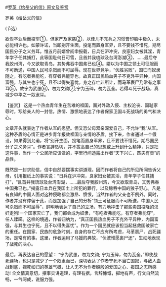 #[罗英《给岳父的信》原文及鉴赏](https://www.vrrw.net/wx/10271.html)

罗英《给岳父的信》

(节选)

欲俟卒业后而投军①，但家严及家慈②，以佳儿不充兵之习惯膏印脑中极久，未必能相许也。如蒙许诺，当即别开生面，投笔而置身军界，且不要钱不惜死，期尽国民分子之义务耳。惟五月前婿曾阅申报载，日兵在沪冲突，良家妇女被其淫，青年学子任其捕打，此等国耻何日可雪，且首并我琉球及台湾澎湖③，……最后夺我胶州湾，今又欲取青岛，其势弗吞中国弗已也④。婿以为中国之领土可征服而不可断送，中国人民可杀戮而不可屈辱。现在世界竞争，“优胜劣败”，国亡而奴隶随之，有吃者弗能吃，有穿者弗能穿也，故真正国民热血男子不克外平异种，内国富强，与其生也宁死，且不以得失喜忧。身之存亡非所计，而马革裹尸乃常有之事耳⑤。故宁为武愚⑥，勿为文驹⑦;宁为玉碎，勿为瓦全。若得斗死于战场，真减少中华之一奴隶耳。



【鉴赏】 这是一个热血青年生在苦难的祖国，面对外敌入侵、主权沦丧、国耻家辱时，写给亲人的一封信，热情、激愤地表达了作者保家卫国斗死战场的勇气和决心。

文章开头就表达了作者从军的愿望。但又恐父母双亲深爱自己，不允许“我”从军。这种矛盾的心情正是进步青年报效祖国与亲情的矛盾。接下来，作者通过一个假设，如果得到允诺，将“别开生面，投笔而置身军界，且不要钱不惜死，期尽国民分子之义务耳”。作者言辞恳切，并不拔高自己的思想或上升到什么精神，只是把这件事，当作一个公民所应该做的，字里行间透露出作者“天下兴亡，匹夫有责”的品性。

既然是一封求助信，信中自然要摆事实讲道理。因而作者将自己的所见所闻告诉父母，引用报纸上的事实说：“日兵在沪冲突，良家妇女被其淫，青年学子任其捕打”，“且首并我琉球及台湾澎湖，……最后夺我胶州湾，今又欲取青岛，其势弗吞中国弗已也。”揭露日本兵在我国土上所犯的罪行，以及鲸吞中国的狼子野心。凡是有良知的中国人面对这种侵略都会激昂、愤恨，当然作者的父亲也不例外。同时，作者并没有停留于此，而是加强了自己的分析“领土可征服而不可断送，中国人民可杀戮而不可屈辱”，鲜明地表达了自己的立场，有力地抨击了那些卖国投降的汉奸走狗!一个国家灭亡了，我们都会成为奴隶，“有吃者弗能吃，有穿者弗能穿”，任人蹂躏。这样的境遇，作者归纳为，“真正国民热血男子不克外平异种，内国富强，与其生也宁死，且不以得失喜忧”。作为一个国民就应该担当起拯救国破家亡的重任。在国家、民族的危急时刻，自身的存亡不应有所考虑，马革裹尸、战死疆场，是常有的事。这里，作者运用了马援的典故，“伏波惟愿裹尸还”，生动地表现了战死的决心。

最后，再表达自己的愿望： “宁为武愚，勿为文驹; 宁为玉碎，勿为瓦全。”即使战死疆场，也只是减少了一个奴隶而已，深切表达了作者宁死不当亡国奴，与敌人血战到底，视死如归的英雄气概，让人无不为作者殷殷的爱国之心、报国之志所感动! 全文情真意切，摆事实讲道理，有理有据，言辞慷慨，掷地有声，行文自然流畅，一气呵成，说服力强。

